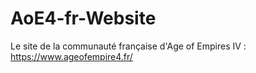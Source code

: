 # AoE4-fr-Website
Le site de la communauté française d'Age of Empires IV :
https://www.ageofempire4.fr/